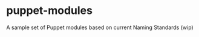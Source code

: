 puppet-modules
==============

A sample set of Puppet modules based on current Naming Standards (wip)
